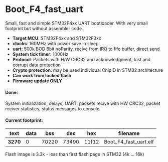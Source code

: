 # Boot_F4_fast_uart
Small, fast and simple STM32F4xx UART bootloader.
With very small footprint but without assembler code.

* **Target MCU**: STM32F4xx and STM32F3xx
* **clocks**: 160MHz with power save in sleep
* **uart**: 500k BOD 8bit noParity, recive from IRQ to fifo buffer, direct send
* **System tick timer**: 1000Hz
* **Protocol**: Packets with H/W CRC32 and acknowledgment, lost and corrupt data protection
* **Crypto protection**: may be used individual ChipID in STM32 architecture
* **Can work from locked flash**
* **Firmware update ONLY**

#### Done:
System initialization, delays,  UART, packets recive with HW CRC32, packet reciver statistics, status messages to console.


#### Current footprint:
|text|data|bss|dec|hex|filename|
|----|----|----|----|----|--------------|
|**3270**|0|70220|73490|11f12|Boot_F4_fast_uart.elf|
Flash image is 3.3k - less than first flash page in STM32 (4k ... 16k)